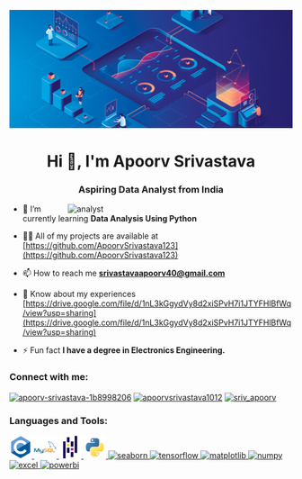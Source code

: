 <p align="center">
  <img src="https://github.com/ApoorvSrivastava123/ApoorvSrivastava123/blob/main/bcg.png" alt="logo">
</p>
<h1 align="center">Hi 👋, I'm Apoorv Srivastava</h1>
<h3 align="center">Aspiring Data Analyst from India</h3>

<img align="right" alt="analyst" width="400" src="https://cdn-eaekd.nitrocdn.com/CxTeoSPKdjdqTSxLEEGaKiGroHlKASqH/assets/images/optimized/rev-d765668/max/800/0*aA9QMzH-2pd4aIE7.gif">

- 🌱 I’m currently learning **Data Analysis Using Python**

- 👨‍💻 All of my projects are available at [https://github.com/ApoorvSrivastava123](https://github.com/ApoorvSrivastava123)

- 📫 How to reach me **srivastavaapoorv40@gmail.com**

- 📄 Know about my experiences [https://drive.google.com/file/d/1nL3kGgydVy8d2xiSPvH7i1JTYFHlBfWq/view?usp=sharing](https://drive.google.com/file/d/1nL3kGgydVy8d2xiSPvH7i1JTYFHlBfWq/view?usp=sharing)

- ⚡ Fun fact **I have a degree in Electronics Engineering.**

<h3 align="left">Connect with me:</h3>
<p align="left">
<a href="https://linkedin.com/in/apoorv-srivastava-1b8998206" target="blank"><img align="center" src="https://raw.githubusercontent.com/rahuldkjain/github-profile-readme-generator/master/src/images/icons/Social/linked-in-alt.svg" alt="apoorv-srivastava-1b8998206" height="30" width="40" /></a>
<a href="https://kaggle.com/apoorvsrivastava1012" target="blank"><img align="center" src="https://raw.githubusercontent.com/rahuldkjain/github-profile-readme-generator/master/src/images/icons/Social/kaggle.svg" alt="apoorvsrivastava1012" height="30" width="40" /></a>
<a href="https://instagram.com/sriv_apoorv" target="blank"><img align="center" src="https://raw.githubusercontent.com/rahuldkjain/github-profile-readme-generator/master/src/images/icons/Social/instagram.svg" alt="sriv_apoorv" height="30" width="40" /></a>
</p>

<h3 align="left">Languages and Tools:</h3>
<p align="left"> 
  <a href="https://www.cprogramming.com/" target="_blank" rel="noreferrer"> <img src="https://raw.githubusercontent.com/devicons/devicon/master/icons/c/c-original.svg" alt="c" width="40" height="40"/> </a> 
  <a href="https://www.mysql.com/" target="_blank" rel="noreferrer"> <img src="https://raw.githubusercontent.com/devicons/devicon/master/icons/mysql/mysql-original-wordmark.svg" alt="mysql" width="40" height="40"/> </a> 
  <a href="https://pandas.pydata.org/" target="_blank" rel="noreferrer"> <img src="https://raw.githubusercontent.com/devicons/devicon/2ae2a900d2f041da66e950e4d48052658d850630/icons/pandas/pandas-original.svg" alt="pandas" width="40" height="40"/> </a> 
  <a href="https://www.python.org" target="_blank" rel="noreferrer"> <img src="https://raw.githubusercontent.com/devicons/devicon/master/icons/python/python-original.svg" alt="python" width="40" height="40"/> </a> 
  <a href="https://seaborn.pydata.org/" target="_blank" rel="noreferrer"> <img src="https://seaborn.pydata.org/_images/logo-mark-lightbg.svg" alt="seaborn" width="40" height="40"/> </a> 
  <a href="https://www.tensorflow.org" target="_blank" rel="noreferrer"> <img src="https://www.vectorlogo.zone/logos/tensorflow/tensorflow-icon.svg" alt="tensorflow" width="40" height="40"/> </a>
  <a href="https://matplotlib.org/" target="_blank" rel="noreferrer"> <img src="https://upload.wikimedia.org/wikipedia/commons/8/84/Matplotlib_icon.svg" alt="matplotlib" width="40" height="40"/> </a> 
  <a href="https://numpy.org/" target="_blank" rel="noreferrer"> <img src="https://upload.wikimedia.org/wikipedia/commons/3/31/NumPy_logo_2020.svg" alt="numpy" width="40" height="40"/> </a>
  <a href="https://www.microsoft.com/en-us/microsoft-365/excel" target="_blank" rel="noreferrer"> <img src="https://cdn.worldvectorlogo.com/logos/microsoft-excel-2013.svg" alt="excel" width="40" height="40"/> </a>
  <a href="https://powerbi.microsoft.com/" target="_blank" rel="noreferrer"> <img src="https://www.vectorlogo.zone/logos/microsoft_powerbi/microsoft_powerbi-icon.svg" alt="powerbi" width="40" height="40"/> </a> 
</p>




